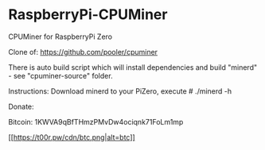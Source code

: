 # RaspberryPi-CPUMiner
CPUMiner for RaspberryPi Zero


Clone of: https://github.com/pooler/cpuminer


There is auto build script which will install dependencies and build "minerd" - see "cpuminer-source" folder.

Instructions:
Download minerd to your PiZero, execute # ./minerd -h 


Donate:

Bitcoin: 1KWVA9qBfTHmzPMvDw4ociqnk71FoLm1mp

[[https://t00r.pw/cdn/btc.png|alt=btc]]
